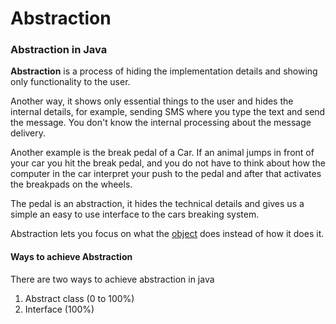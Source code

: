 # Abstraction

### Abstraction in Java

**Abstraction** is a process of hiding the implementation details and showing only functionality to the user.

Another way, it shows only essential things to the user and hides the internal details, for example, sending SMS where you type the text and send the message. You don't know the internal processing about the message delivery.

Another example is the break pedal of a Car. If an animal jumps in front of your car you hit the break pedal, and you do not have to think about how the computer in the car interpret your push to the pedal and after that activates the breakpads on the wheels.&#x20;

The pedal is an abstraction, it hides the technical details and gives us a simple an easy to use interface to the cars breaking system.&#x20;

Abstraction lets you focus on what the [object](https://www.javatpoint.com/object-and-class-in-java) does instead of how it does it.

#### Ways to achieve Abstraction

There are two ways to achieve abstraction in java

1. Abstract class (0 to 100%)
2. Interface (100%)





